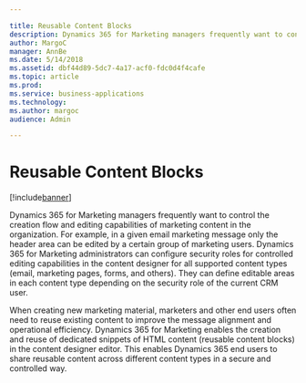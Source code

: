 ```yaml
---

title: Reusable Content Blocks
description: Dynamics 365 for Marketing managers frequently want to control the creation flow and editing capabilities of marketing content in the organization.
author: MargoC
manager: AnnBe
ms.date: 5/14/2018
ms.assetid: dbf44d89-5dc7-4a17-acf0-fdc0d4f4cafe
ms.topic: article
ms.prod: 
ms.service: business-applications
ms.technology: 
ms.author: margoc
audience: Admin

---
```

#  Reusable Content Blocks




[!include[banner](../../includes/banner.md)]

Dynamics 365 for Marketing managers frequently want to control the creation flow
and editing capabilities of marketing content in the organization. For example,
in a given email marketing message only the header area can be edited by a
certain group of marketing users. Dynamics 365 for Marketing administrators can
configure security roles for controlled editing capabilities in the content
designer for all supported content types (email, marketing pages, forms, and
others). They can define editable areas in each content type depending on the
security role of the current CRM user.

When creating new marketing material, marketers and other end users often need
to reuse existing content to improve the message alignment and operational
efficiency. Dynamics 365 for Marketing enables the creation and reuse of
dedicated snippets of HTML content (reusable content blocks) in the content
designer editor. This enables Dynamics 365 end users to share reusable content
across different content types in a secure and controlled way.
